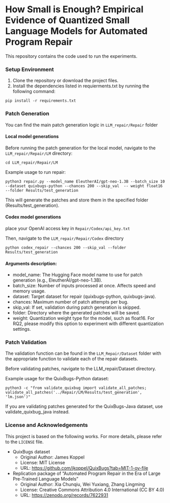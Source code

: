 # How Small is Enough? Empirical Evidence of Quantized Small Language Models for Automated Program Repair

This repository contains the code used to run the experiments.

### Setup Environment
1. Clone the repository or download the project files.
2. Install the dependencies listed in requierments.txt by running the following command:
```
pip install -r requirements.txt
```

### Patch Generation

You can find the main patch generation logic in `LLM_repair/Repair` folder

#### Local model generations
Before running the patch generation for the local model, navigate to the `LLM_repair/Repair/LM` directory:
```
cd LLM_repair/Repair/LM
```

Example usage to run repair:
```
python3 repair.py --model_name EleutherAI/gpt-neo-1.3B --batch_size 10 --dataset quixbugs-python --chances 200 --skip_val  -- weight float16 --folder Results/test_generation
```
This will generate the patches and store them in the specified folder (Results/test_generation).

#### Codex model generations
place your OpenAI access key in `Repair/Codex/api_key.txt`

Then, navigate to the `LLM_repair/Repair/Codex` directory

```
python codex_repair --chances 200 --skip_val --folder Results/test_generation 
```

#### Arguments description:
- model_name: The Hugging Face model name to use for patch generation (e.g., EleutherAI/gpt-neo-1.3B).
- batch_size: Number of inputs processed at once. Affects speed and memory usage.
- dataset: Target dataset for repair (quixbugs-python, quixbugs-java).
- chances: Maximum number of patch attempts per bug.
- skip_val: If set, validation during patch generation is skipped.
- folder: Directory where the generated patches will be saved.
- weight: Quantization weight type for the model, such as float16. For RQ2, please modify this option to experiment with different quantization settings.

### Patch Validation

The validation function can be found in the `LLM_Repair/Dataset` folder with the appropriate function to validate each of the repair datasets.

Before validating patches, navigate to the LLM_repair/Dataset directory.

Example usage for the QuixBugs-Python dataset:
```
python3 -c "from validate_quixbug import validate_all_patches; validate_all_patches('../Repair/LM/Results/test_generation', 'lm.json')"
```
If you are validating patches generated for the QuixBugs-Java dataset, use validate_quixbug_java instead.


### License and Acknowledgements

This project is based on the following works. For more details, please refer to the `LICENSE` file.
- QuixBugs dataset
  - Original Author: James Koppel
  - License: MIT License
  - URL: https://github.com/jkoppel/QuixBugs?tab=MIT-1-ov-file
- Replication package of “Automated Program Repair in the Era of Large Pre-Trained Language Models”
  - Original Author: Xia Chunqiu, Wei Yuxiang, Zhang Lingming
  - License: Creative Commons Attribution 4.0 International (CC BY 4.0)
  - URL: https://zenodo.org/records/7622931